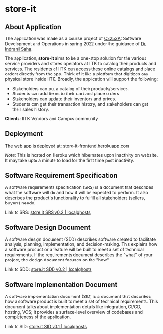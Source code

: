 # store-it

## About Application

The application was made as a course project of [CS253A](https://www.cse.iitk.ac.in/users/isaha/Courses/sdo22.shtml/): Software Development and Operations in spring 2022 under the guidance of [Dr. Indranil Saha](https://www.cse.iitk.ac.in/users/isaha/).

The application, **store-it** aims to be a one-stop solution for the various service providers and stores operators at IITK to catalog their products and services. The residents of IITK can access these online catalogs and place orders directly from the app. Think of it like a platform that digitizes any physical store inside IITK. Broadly, the application will support the following:

- Stakeholders can put a catalog of their products/services.
- Students can add items to their cart and place orders
- Stakeholders can update their inventory and prices.
- Students can get their transaction history, and stakeholders can get their sales history.

**Clients**: IITK Vendors and Campus community

## Deployment

The web app is deployed at: [store-it-frontend.herokuapp.com](https://store-it-frontend.herokuapp.com/)

*Note:* This is hosted on Heroku which hibernates upon inactivity on website. It may take upto a minute to load for the first time post inactivity.

## Software Requirement Specification

A software requirements specification (SRS) is a document that describes what the software will do and how it will be expected to perform. It also describes the product's functionality to fulfill all stakeholders (sellers, buyers) needs.

Link to SRS: [store.it SRS v0.2 | localghosts](github-assets/store.it_SRS_v0.2_-_localghosts.pdf)

## Software Design Document

A software design document (SDD) describes software created to facilitate analysis, planning, implementation, and decision-making. This explains how a software product or a feature will be built to meet a set of technical requirements. If the requirements document describes the "what" of your project, the design document focuses on the "how".

Link to SDD: [store.it SDD v0.2 | localghosts](github-assets/store.it_SDD_v0.2_-_localghosts.pdf)

## Software Implementation Document

A software implementation document (SID) is a document that describes how a software product is built to meet a set of technical requirements. This document talks about implementation details like integration, CI/CD, hosting, VCS; it provides a surface-level overview of codebases and completeness of the application.

Link to SID: [store.it SID v0.1 | localghosts](github-assets/store.it_SID_v0.1_-_localghosts.pdf)
